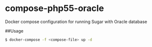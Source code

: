 # compose-php55-oracle
Docker compose configuration for running Sugar with Oracle database

##Usage
```sh
$ docker-compose -f <compose-file> up -d
``` 

